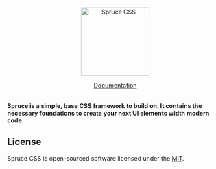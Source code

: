 <p align="center">
  <a href="https://sprucecss.com">
    <br/>
    <img src="https://conedevelopment.com/assets/img/spruce-logo.svg?" alt="Spruce CSS" width="160">
    <br/>
  </a>
</p>

<p align="center">
  <a href="https://sprucecss.com/docs/getting-started/introduction">Documentation</a>
  <br/>
  <br/>
</p>

**Spruce is a simple, base CSS framework to build on. It contains the necessary foundations to create your next UI elements width modern code.**

## License

Spruce CSS is open-sourced software licensed under the [MIT](LICENSE).
